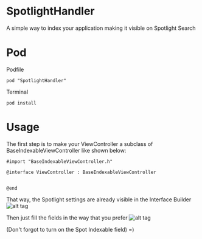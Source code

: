 # SpotlightHandler
A simple way to index your application making it visible on Spotlight Search

# Pod

Podfile
```
pod "SpotlightHandler"
```

Terminal
```
pod install
```

# Usage
The first step is to make your ViewController a subclass of BaseIndexableViewController like shown below:

```
#import "BaseIndexableViewController.h"

@interface ViewController : BaseIndexableViewController


@end
```

That way, the Spotlight settings are already visible in the Interface Builder
![alt tag](https://cloud.githubusercontent.com/assets/14286416/13165288/07415f88-d6a3-11e5-82a9-a996be52e7e4.png)

Then just fill the fields in the way that you prefer
![alt tag](https://cloud.githubusercontent.com/assets/14286416/13165289/07498f64-d6a3-11e5-98d3-27a8f84b8e6e.png)

(Don't forgot to turn on the Spot Indexable field) =)
